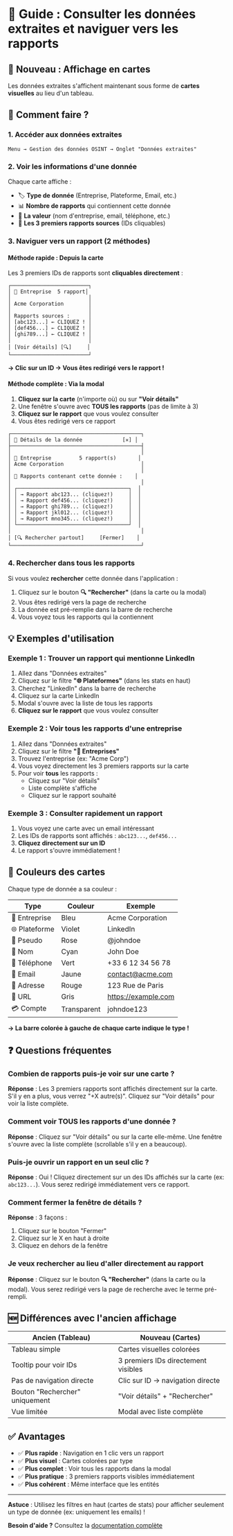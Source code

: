 # 📖 Guide : Consulter les données extraites et naviguer vers les rapports

## 🎯 Nouveau : Affichage en cartes

Les données extraites s'affichent maintenant sous forme de **cartes visuelles** au lieu d'un tableau.

## 🚀 Comment faire ?

### 1. Accéder aux données extraites

```
Menu → Gestion des données OSINT → Onglet "Données extraites"
```

### 2. Voir les informations d'une donnée

Chaque carte affiche :
- 🏷️ **Type de donnée** (Entreprise, Plateforme, Email, etc.)
- 📊 **Nombre de rapports** qui contiennent cette donnée
- 📝 **La valeur** (nom d'entreprise, email, téléphone, etc.)
- 📄 **Les 3 premiers rapports sources** (IDs cliquables)

### 3. Naviguer vers un rapport (2 méthodes)

#### Méthode rapide : Depuis la carte

Les 3 premiers IDs de rapports sont **cliquables directement** :

```
┌─────────────────────────┐
│ 🏢 Entreprise  5 rapport│
│                         │
│ Acme Corporation        │
│                         │
│ Rapports sources :      │
│ [abc123...] ← CLIQUEZ ! │
│ [def456...] ← CLIQUEZ ! │
│ [ghi789...] ← CLIQUEZ ! │
│                         │
│ [Voir détails] [🔍]     │
└─────────────────────────┘
```

**→ Clic sur un ID → Vous êtes redirigé vers le rapport !**

#### Méthode complète : Via la modal

1. **Cliquez sur la carte** (n'importe où) ou sur **"Voir détails"**
2. Une fenêtre s'ouvre avec **TOUS les rapports** (pas de limite à 3)
3. **Cliquez sur le rapport** que vous voulez consulter
4. Vous êtes redirigé vers ce rapport

```
┌──────────────────────────────────────────┐
│ 🏢 Détails de la donnée             [✕] │
├──────────────────────────────────────────┤
│                                          │
│ 🏢 Entreprise         5 rapport(s)       │
│ Acme Corporation                         │
│                                          │
│ 📄 Rapports contenant cette donnée :    │
│                                          │
│ ┌────────────────────────────────────┐  │
│ │ → Rapport abc123... (cliquez!)     │  │
│ │ → Rapport def456... (cliquez!)     │  │
│ │ → Rapport ghi789... (cliquez!)     │  │
│ │ → Rapport jkl012... (cliquez!)     │  │
│ │ → Rapport mno345... (cliquez!)     │  │
│ └────────────────────────────────────┘  │
│                                          │
│ [🔍 Rechercher partout]     [Fermer]    │
└──────────────────────────────────────────┘
```

### 4. Rechercher dans tous les rapports

Si vous voulez **rechercher** cette donnée dans l'application :

1. Cliquez sur le bouton **🔍 "Rechercher"** (dans la carte ou la modal)
2. Vous êtes redirigé vers la page de recherche
3. La donnée est pré-remplie dans la barre de recherche
4. Vous voyez tous les rapports qui la contiennent

## 💡 Exemples d'utilisation

### Exemple 1 : Trouver un rapport qui mentionne LinkedIn

1. Allez dans "Données extraites"
2. Cliquez sur le filtre **"🌐 Plateformes"** (dans les stats en haut)
3. Cherchez "LinkedIn" dans la barre de recherche
4. Cliquez sur la carte LinkedIn
5. Modal s'ouvre avec la liste de tous les rapports
6. **Cliquez sur le rapport** que vous voulez consulter

### Exemple 2 : Voir tous les rapports d'une entreprise

1. Allez dans "Données extraites"
2. Cliquez sur le filtre **"🏢 Entreprises"**
3. Trouvez l'entreprise (ex: "Acme Corp")
4. Vous voyez directement les 3 premiers rapports sur la carte
5. Pour voir **tous** les rapports :
   - Cliquez sur "Voir détails"
   - Liste complète s'affiche
   - Cliquez sur le rapport souhaité

### Exemple 3 : Consulter rapidement un rapport

1. Vous voyez une carte avec un email intéressant
2. Les IDs de rapports sont affichés : `abc123...`, `def456...`
3. **Cliquez directement sur un ID**
4. Le rapport s'ouvre immédiatement !

## 🎨 Couleurs des cartes

Chaque type de donnée a sa couleur :

| Type | Couleur | Exemple |
|------|---------|---------|
| 🏢 Entreprise | Bleu | Acme Corporation |
| 🌐 Plateforme | Violet | LinkedIn |
| 👤 Pseudo | Rose | @johndoe |
| 👥 Nom | Cyan | John Doe |
| 📱 Téléphone | Vert | +33 6 12 34 56 78 |
| 📧 Email | Jaune | contact@acme.com |
| 📍 Adresse | Rouge | 123 Rue de Paris |
| 🔗 URL | Gris | https://example.com |
| 💳 Compte | Transparent | johndoe123 |

**→ La barre colorée à gauche de chaque carte indique le type !**

## ❓ Questions fréquentes

### Combien de rapports puis-je voir sur une carte ?

**Réponse** : Les 3 premiers rapports sont affichés directement sur la carte. S'il y en a plus, vous verrez "+X autre(s)". Cliquez sur "Voir détails" pour voir la liste complète.

### Comment voir TOUS les rapports d'une donnée ?

**Réponse** : Cliquez sur "Voir détails" ou sur la carte elle-même. Une fenêtre s'ouvre avec la liste complète (scrollable s'il y en a beaucoup).

### Puis-je ouvrir un rapport en un seul clic ?

**Réponse** : Oui ! Cliquez directement sur un des IDs affichés sur la carte (ex: `abc123...`). Vous serez redirigé immédiatement vers ce rapport.

### Comment fermer la fenêtre de détails ?

**Réponse** : 3 façons :
1. Cliquez sur le bouton "Fermer"
2. Cliquez sur le X en haut à droite
3. Cliquez en dehors de la fenêtre

### Je veux rechercher au lieu d'aller directement au rapport

**Réponse** : Cliquez sur le bouton **🔍 "Rechercher"** (dans la carte ou la modal). Vous serez redirigé vers la page de recherche avec le terme pré-rempli.

## 🆕 Différences avec l'ancien affichage

| Ancien (Tableau) | Nouveau (Cartes) |
|------------------|------------------|
| Tableau simple | Cartes visuelles colorées |
| Tooltip pour voir IDs | 3 premiers IDs directement visibles |
| Pas de navigation directe | Clic sur ID → navigation directe |
| Bouton "Rechercher" uniquement | "Voir détails" + "Rechercher" |
| Vue limitée | Modal avec liste complète |

## ✅ Avantages

- ✅ **Plus rapide** : Navigation en 1 clic vers un rapport
- ✅ **Plus visuel** : Cartes colorées par type
- ✅ **Plus complet** : Voir tous les rapports dans la modal
- ✅ **Plus pratique** : 3 premiers rapports visibles immédiatement
- ✅ **Plus cohérent** : Même interface que les entités

---

**Astuce** : Utilisez les filtres en haut (cartes de stats) pour afficher seulement un type de donnée (ex: uniquement les emails) !

**Besoin d'aide ?** Consultez la [documentation complète](FEATURE-EXTRACTED-DATA-DISPLAY.md)
